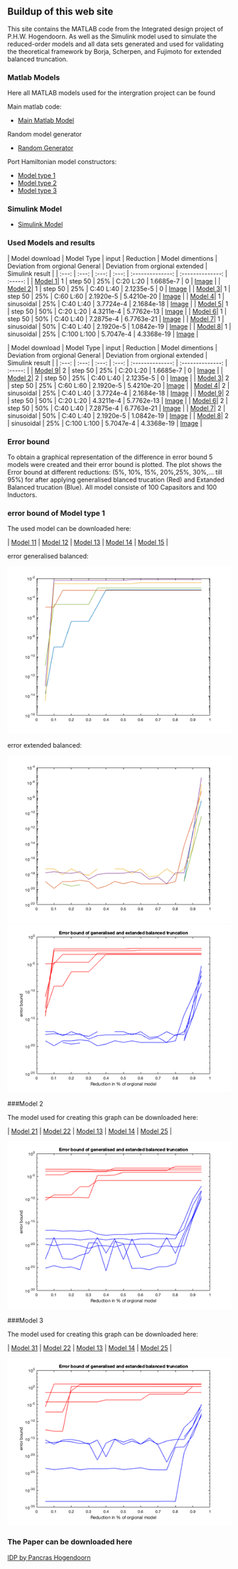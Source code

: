 ## Buildup of this web site

This site contains the MATLAB code from the Integrated design project of P.H.W. Hogendoorn. As well as the Simulink model used to simulate the reduced-order models and all data sets generated and used for validating the theoretical framework by Borja, Scherpen, and Fujimoto for extended balanced truncation.

### Matlab Models

Here all MATLAB models used for the intergration project can be found

Main matlab code:
- [Main Matlab Model](RLC_system_Pancras_version.m)

Random model generator
- [Random Generator](Random_model_generator.m)

Port Hamiltonian model constructors:
- [Model type 1](Modeltype41.m)
- [Model type 2](Modeltype42.m)
- [Model type 3](Modeltype43.m)


### Simulink Model 

- [Simulink Model](balanced_modelreduction_rlc.slx)

### Used Models and results

| Model download | Model Type | input | Reduction |  Model dimentions | Deviation from orgional General | Deviation from orgional extended | Simulink result |
| :---: | :---: | :---: | :---: | :--------------: | :--------------: | :-----: |
| [Model 1](Model_1.m)| 1 | step 50 | 25% | C:20 L:20 | 1.6685e-7 | 0 | [Image](Model_1.png) |
| [Model 2](Model_2.m)| 1 | step 50 | 25% | C:40 L:40 | 2.1235e-5 | 0 | [Image](Model_2.png) |
| [Model 3](Model_3.m)| 1 | step 50 | 25% | C:60 L:60 | 2.1920e-5 | 5.4210e-20 | [Image](Model_3.png) |
| [Model 4](Model_4.m)| 1 | sinusoidal | 25% | C:40 L:40 | 3.7724e-4 | 2.1684e-18 | [Image](Model_4.png) |
| [Model 5](Model_5.m)| 1 | step 50 | 50% | C:20 L:20 | 4.3211e-4 | 5.7762e-13 | [Image](Model_5.png) |
| [Model 6](Model_6.m)| 1 | step 50 | 50% | C:40 L:40 | 7.2875e-4 | 6.7763e-21 | [Image](Model_6.png) |
| [Model 7](Model_7.m)| 1 | sinusoidal | 50% | C:40 L:40 | 2.1920e-5 | 1.0842e-19 | [Image](Model_7.png) |
| [Model 8](Model_8.m)| 1 | sinusoidal | 25% | C:100 L:100 | 5.7047e-4 | 4.3368e-19 | [Image](Model_8.png) |

| Model download | Model Type | input | Reduction |  Model dimentions | Deviation from orgional General | Deviation from orgional extended | Simulink result |
| :---: | :---: | :---: | :---: | :--------------: | :--------------: | :-----: |
| [Model 9](Model_9.m)| 2 | step 50 | 25% | C:20 L:20 | 1.6685e-7 | 0 | [Image](Model_9.png) |
| [Model 2](Model_2.m)| 2 | step 50 | 25% | C:40 L:40 | 2.1235e-5 | 0 | [Image](Model_2.png) |
| [Model 3](Model_3.m)| 2 | step 50 | 25% | C:60 L:60 | 2.1920e-5 | 5.4210e-20 | [Image](Model_3.png) |
| [Model 4](Model_4.m)| 2 | sinusoidal | 25% | C:40 L:40 | 3.7724e-4 | 2.1684e-18 | [Image](Model_4.png) |
| [Model 9](Model_9.m)| 2 | step 50 | 50% | C:20 L:20 | 4.3211e-4 | 5.7762e-13 | [Image](Model_9.png) |
| [Model 6](Model_6.m)| 2 | step 50 | 50% | C:40 L:40 | 7.2875e-4 | 6.7763e-21 | [Image](Model_6.png) |
| [Model 7](Model_7.m)| 2 | sinusoidal | 50% | C:40 L:40 | 2.1920e-5 | 1.0842e-19 | [Image](Model_7.png) |
| [Model 8](Model_8.m)| 2 | sinusoidal | 25% | C:100 L:100 | 5.7047e-4 | 4.3368e-19 | [Image](Model_8.png) |

### Error bound

To obtain a graphical representation of the difference in error bound 5 models were created and their error bound is plotted. The plot shows the Error bound at different reductions: (5%, 10%, 15%, 20%,25%, 30%,... till 95%) for after applying generalised blanced trucation (Red) and Extanded Balanced trucation (Blue). All model consiste of 100 Capasitors and 100 Inductors.

### error bound of Model type 1

The used model can be downloaded here:

| [Model 11](Model_11.m) | [Model 12](Model_12.m) | [Model 13](Model_13.m) | [Model 14](Model_14.m) | [Model 15](Model_15.m) |


error generalised balanced:

<img src="error_type1_general.png">

error extended balanced:

<img src="error_type1_extanded.png">


<img src="model_1_all_error_rb.png">

###Model 2

The model used for creating this graph can be downloaded here:

| [Model 21](Model_21.m) | [Model 22](Model_22.m) | [Model 13](Model_23.m) | [Model 14](Model_24.m) | [Model 25](Model_25.m) |

<img src="model_2_all_error_rb.png">

###Model 3

The model used for creating this graph can be downloaded here:

| [Model 31](Model_31.m) | [Model 22](Model_32.m) | [Model 13](Model_33.m) | [Model 14](Model_34.m) | [Model 25](Model_35.m) |

<img src="model_3_all_error_rb.png">

### The Paper can be downloaded here

[IDP by Pancras Hogendoorn](Reductionoflarge_scaleelectricalmodels.pdf)
